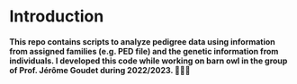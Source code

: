 # Introduction
#### This repo contains scripts to analyze pedigree data using information from assigned families (e.g. PED file) and the genetic information from individuals. I developed this code while working on barn owl in the group of Prof. Jérôme Goudet during 2022/2023. 👩🏽‍💻





<!--
**sonisarm/sonisarm** is a ✨ _special_ ✨ repository because its `README.md` (this file) appears on your GitHub profile.

Here are some ideas to get you started:

- 🔭 I’m currently working on ...
- 🌱 I’m currently learning ...
- 👯 I’m looking to collaborate on ...
- 🤔 I’m looking for help with ...
- 💬 Ask me about ...
- 📫 How to reach me: ...
- 😄 Pronouns: ...
- ⚡ Fun fact: ...
-->
